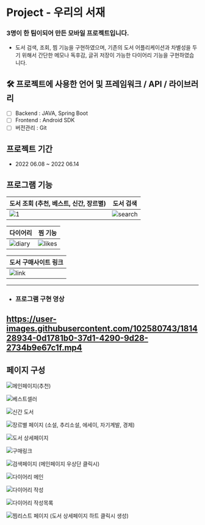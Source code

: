 
# Project - 우리의 서재

###  3명이 한 팀이되어 만든 모바일 프로젝트입니다.
- 도서 검색, 조회, 찜 기능을 구현하였으며, 기존의 도서 어플리케이션과 차별성을 두기 위해서 간단한 메모나 독후감, 글귀 저장이 가능한 다이어리 기능을 구현하였습니다.

## 🛠 프로젝트에 사용한 언어 및 프레임워크 / API / 라이브러리

- [ ]  Backend : JAVA, Spring Boot
- [ ]  Frontend : Android SDK
- [ ]  버전관리 : Git

## 프로젝트 기간

- 2022 06.08 ~ 2022 06.14

## 프로그램 기능

| 도서 조회 (추천, 베스트, 신간, 장르별) | 도서 검색 |
|--|--|
| ![1](https://user-images.githubusercontent.com/102580742/181462313-46970891-c66b-4271-b707-7ec345d82d8f.gif) | ![search](https://user-images.githubusercontent.com/102580742/181463980-2fbec978-c693-4d9b-b1d7-0d5f7a2ca960.gif) |

| 다이어리 | 찜 기능 |
|--|--|
| ![diary](https://user-images.githubusercontent.com/102580742/181462327-b1a155e0-5350-4fe6-9c33-211818ab0e04.gif) | ![likes](https://user-images.githubusercontent.com/102580742/181463929-b53af0fe-5bf1-4ca9-a980-045e3eb9b532.gif) |

| 도서 구매사이트 링크 |  
|--|
| ![link](https://user-images.githubusercontent.com/102580742/181463952-f51dcd44-4838-4983-90da-05801913c2fb.gif) 

---
- ### 프로그램 구현 영상

https://user-images.githubusercontent.com/102580743/181428934-0d1781b0-37d1-4290-9d28-2734b9e67c1f.mp4
---
## 페이지 구성

![메인페이지(추천)](https://user-images.githubusercontent.com/102580743/181202807-9082528f-6304-4c6b-9c7f-1a9c740dacd0.png)

![베스트셀러](https://user-images.githubusercontent.com/102580743/181202812-5dcd6b15-2f82-4b5b-81ca-8e21fad877e0.png)

![신간 도서](https://user-images.githubusercontent.com/102580743/181202816-cdb1e2ad-ae09-485d-88d0-6233bfd93e0f.png)

![장르별 페이지 (소설, 추리소설, 에세이, 자기계발, 경제)](https://user-images.githubusercontent.com/102580743/181202821-070932aa-6896-487b-8438-2fa9a42cf702.png)

![도서 상세페이지](https://user-images.githubusercontent.com/102580743/181202823-c4a38e4a-5619-4690-b006-35f536e2fd87.png)

![구매링크](https://user-images.githubusercontent.com/102580743/181202825-d9d03c5a-f193-4f5a-918b-46d0c55ca96e.png)

![검색페이지 (메인페이지 우상단 클릭시)](https://user-images.githubusercontent.com/102580743/181202828-c08d1f3a-795c-4dec-b0eb-6feaa1178de2.png)

![다이어리 메인](https://user-images.githubusercontent.com/102580743/181202830-a6c31d07-7ccb-4c84-b575-f4c6a567c2e4.png)

![다이어리 작성](https://user-images.githubusercontent.com/102580743/181202851-776bf512-4b66-40c9-8671-1b34dfdd1f18.png)

![다이어리 작성목록](https://user-images.githubusercontent.com/102580743/181202868-4d71c7de-67c7-47ea-9715-a2448ff1e82d.png)

![찜리스트 페이지 (도서 상세페이지 하트 클릭시 생성)](https://user-images.githubusercontent.com/102580743/181202871-3d0738a3-f7ac-4dc7-b1d5-6c207d50002e.png)

